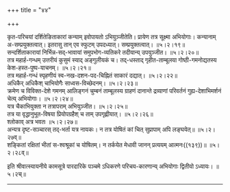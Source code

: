 +++
title = "४४"

+++

कृत-परिचयां दर्शितेङिताकारां कन्याम् इवोपायतो ऽभियुञ्जीतेति। प्रायेण तत्र सूक्ष्मा अभियोगाः। कन्यानाम् अ-सम्प्रयुक्तत्वात्। इतरासु तान् एव स्फुटम् उपदध्यात्। सम्प्रयुक्तत्वात्।   ॥५।२।१९॥  
सन्दर्शिताकारायां निर्भिन्न-सद्-भावायां समुपभोग-व्यतिकरे तदीयान्य् उपयुञ्जीत।   ॥५।२।२०॥  
तत्र महार्ह-गन्धम् उत्तरीयं कुसुमं स्याद् अङ्गुलीयकं च। तद्-धस्ताद् गृहीत-ताम्बूलया गोष्ठी-गमनोद्यतस्य केश-हस्त-पुष्प-याचनम्।   ॥५।२।२१॥  
तत्र महार्ह-गन्धं स्पृहणीयं स्व-नख-दशन-पद-चिह्नितं साकारं दद्यात्।   ॥५।२।२२॥  
अधिकैर् अधिकैश् चाभियोगैः साध्वस-विच्छेदनम्।   ॥५।२।२३॥  
क्रमेण च विविक्त-देशे गमनम् आलिङ्गनं चुम्बनं ताम्बूलस्य ग्राहणं दानान्ते द्रव्याणां परिवर्तनं गुह्य-देशाभिमर्शनं चेत्य् अभियोगाः।   ॥५।२।२४॥  
यत्र चैकाभियुक्ता न तत्रापराम् अभियुञ्जीत।   ॥५।२।२५॥  
तत्र या वृद्धानुभूत-विषया प्रियोपग्रहैश् च ताम् उपगृह्णीयात्।   ॥५।२।२६॥  
श्लोकाव् अत्र भवतः   ॥५।२।२७॥  
अन्यत्र दृष्ट-सञ्चारस् तद्-भर्ता यत्र नायकः। न तत्र योषितं कां चित् सुप्रापाम् अपि लङ्घयेत्॥   ॥५।२।२७व्॥  
शङ्कितां रक्षितां भीतां स-श्वश्रूकां च योषितम्। न तर्कयेत मेधावी जानन् प्रत्ययम् आत्मनः((१३९))॥ ॥५।२।२८व्॥  

इति श्रीवात्स्यायनीये कामसूत्रे पारदारिके पञ्चमे ऽधिकरणे परिचय-कारणान्य् अभियोगाः द्वितीयो ऽध्यायः। ॥५।२च्॥  


**************************************************************************  